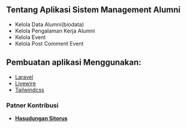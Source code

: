 ## Tentang Aplikasi Sistem Management Alumni
- Kelola Data Alumni(biodata)
- Kelola Pengalaman Kerja Alumni
- Kelola Event
- Kelola Post Comment Event

## Pembuatan aplikasi Menggunakan:
- [Laravel](https://laravel.com/docs)
- [Livewire](https://laravel-livewire.com/)
- [Tailwindcss](https://tailwindcss.com/)

### Patner Kontribusi 
- **[Hasudungan Sitorus](https://twitter.com/jung_doeng)**
